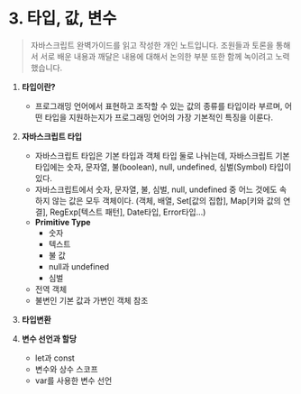 # 3. 타입, 값, 변수

> 자바스크립트 완벽가이드를 읽고 작성한 개인 노트입니다. 조원들과 토론을 통해서 서로 배운 내용과 깨달은 내용에 대해서 논의한 부분 또한 함께 녹이려고 노력했습니다.

1. **타입이란?**
    - 프로그래밍 언어에서 표현하고 조작할 수 있는 값의 종류를 타입이라 부르며, 어떤 타입을 지원하는지가 프로그래밍 언어의 가장 기본적인 특징을 이룬다.

2. **자바스크립트 타입**
    - 자바스크립트 타입은 기본 타입과 객체 타입 둘로 나뉘는데, 자바스크립트 기본 타입에는 숫자, 문자열, 불(boolean), null, undefined, 심벌(Symbol) 타입이 있다.
    - 자바스크립트에서 숫자, 문자열, 불, 심벌, null, undefined 중 어느 것에도 속하지 않는 값은 모두 객체이다. (객체, 배열, Set[값의 집합], Map[키와 값의 연결], RegExp[텍스트 패턴], Date타입, Error타입...)
    - **Primitive Type**
        - 숫자
        - 텍스트
        - 불 값
        - null과 undefined
        - 심벌
    - 전역 객체
    - 불변인 기본 값과 가변인 객체 참조

3. **타입변환**
4. **변수 선언과 할당**
    - let과 const
    - 변수와 상수 스코프
    - var를 사용한 변수 선언